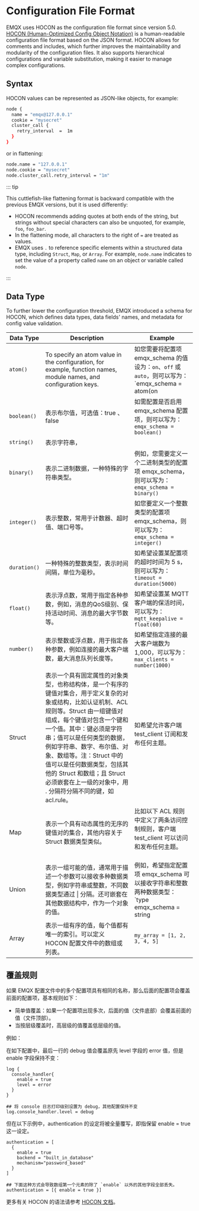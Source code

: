 # Configuration File Format

EMQX uses HOCON as the configuration file format since version 5.0. [HOCON (Human-Optimized Config Object Notation)](https://github.com/emqx/hocon) is a human-readable configuration file format based on the JSON format. HOCON allows for comments and includes, which further improves the maintainability and modularity of the configuration files. It also supports hierarchical configurations and variable substitution, making it easier to manage complex configurations. 

## Syntax

HOCON values can be represented as JSON-like objects, for example:

```bash
node {
  name = "emqx@127.0.0.1"
  cookie = "mysecret"
  cluster_call {
    retry_interval  =  1m
  }
}
```

or in flattening:

```bash
node.name = "127.0.0.1"
node.cookie = "mysecret"
node.cluster_call.retry_interval = "1m"
```

::: tip

This cuttlefish-like flattening format is backward compatible with the previous EMQX versions, but  it is used differently:

- HOCON recommends adding quotes at both ends of the string, but strings without special characters can also be unquoted, for example, `foo`, `foo_bar`.
- In the flattening mode, all characters to the right of `=` are treated as values.
- EMQX uses `.` to reference specific elements within a structured data type, including `Struct`, `Map`, or `Array`. For example, `node.name` indicates to set the value of a property called `name` on an object or variable called `node`.

:::

## Data Type

To further lower the configuration threshold, EMQX introduced a schema for HOCON, which defines data types, data fields' names, and metadata for config value validation. <!--the following table should be reviewed before I start working on the English Version-->

| **Data Type** | **Description**                                              | **Example**                                                  |
| ------------- | ------------------------------------------------------------ | ------------------------------------------------------------ |
| `atom()`      | To specify an atom value in the configuration, for example,  function names, module names, and configuration keys. | 如您需要将配置项 emqx_schema 的值设为：`on`、`off` 或 `auto`，则可以写为：<br> `emqx_schema = atom(on | off | auto)` |
| `boolean()`   | 表示布尔值，可选值：true 、 false                            | 如需配置是否启用 emqx_schema 配置项，则可以写为：<br> `emqx_schema = boolean()` |
| `string()`    | 表示字符串，                                                 |                                                              |
| `binary()`    | 表示二进制数据，一种特殊的字符串类型。                       | 例如，您需要定义一个二进制类型的配置项 emqx_schema，则可以写为：<br> `emqx_schema = binary()` |
| `integer()`   | 表示整数，常用于计数器、超时值、端口号等。                   | 如您要定义一个整数类型的配置项 emqx_schema，则可以写为：<br>`emqx_schema = integer()` |
| `duration()`  | 一种特殊的整数类型，表示时间间隔，单位为毫秒。               | 如希望设置某配置项的超时时间为 5 s，则可以写为：<br>`timeout = duration(5000)` |
| `float()`     | 表示浮点数，常用于指定各种参数，例如，消息的QoS级别、保持活动时间、消息的最大字节数等。 | 如希望设置某 MQTT 客户端的保活时间，可以写为：<br>`mqtt_keepalive = float(60)` |
| `number()`    | 表示整数或浮点数，用于指定各种参数，例如连接的最大客户端数，最大消息队列长度等。 | 如希望指定连接的最大客户端数为 1,000，可以写为：`max_clients = number(1000)` |
| Struct        | 表示一个具有固定属性的对象类型，也称结构体，是一个有序的键值对集合，用于定义复杂的对象或结构，比如认证机制、ACL 规则等。Struct 由一组键值对组成，每个键值对包含一个键和一个值。其中：键必须是字符串；值可以是任何类型的数据，例如字符串、数字、布尔值、对象、数组等。注：Struct 中的值可以是任何数据类型，包括其他的 Struct 和数组；且 Struct 必须嵌套在上一级的对象中，用 . 分隔符分隔不同的键，如 acl.rule。 | 如希望允许客户端 test_client 订阅和发布任何主题。<br><br> <!--表格不支持代码块吗？--> |
| Map           | 表示一个具有动态属性的无序的键值对的集合，其他内容关于 Struct 数据类型类似。 | 比如以下 ACL 规则中定义了两条访问控制规则，客户端 test_client 可以访问和发布任何主题。<br><br><!--表格不支持代码块吗？--> |
| Union         | 表示一组可能的值，通常用于描述一个参数可以接收多种数据类型，例如字符串或整数，不同数据类型通过 \| 分隔。还可嵌套在其他数据结构中，作为一个对象的值。 | 例如，希望指定配置项 emqx_schema 可以接收字符串和整数两种数据类型：`type emqx_schema = string | int` |
| Array         | 表示一组有序的值，每个值都有唯一的索引。可以定义 HOCON 配置文件中的数组或列表。 | `my_array = [1, 2, 3, 4, 5]`                                 |

## 覆盖规则

如果 EMQX 配置文件中的多个配置项具有相同的名称，那么后面的配置项会覆盖前面的配置项，基本规则如下：<!--review -->

- 简单值覆盖：如果一个配置项出现多次，后面的值（文件底部）会覆盖前面的值（文件顶部）。
- 当按层级覆盖时，高层级的值覆盖低层级的值。

例如：

在如下配置中，最后一行的 debug 值会覆盖原先 level 字段的 error 值，但是 enable 字段保持不变：

```
log {
  console_handler{
    enable = true
    level = error
  }
}

## 将 console 日志打印级别设置为 debug，其他配置保持不变
log.console_handler.level = debug
```

但在以下示例中，authentication 的设定将被全量覆写，即指保留 enable = true 这一设定。

```
authentication = [
  {
    enable = true
    backend = "built_in_database"
    mechanism="password_based"
  }
]

## 下面这种方式会导致数组第一个元素的除了 `enable` 以外的其他字段全部丢失。
authentication = [{ enable = true }]
```

更多有关 HOCON 的语法请参考 [HOCON 文档](https://github.com/lightbend/config/blob/main/HOCON.md)。

